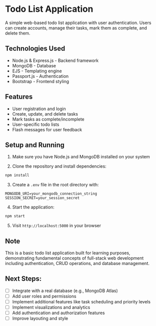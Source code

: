 # Todo List Application

A simple web-based todo list application with user authentication. Users can create accounts, manage their tasks, mark them as complete, and delete them.

## Technologies Used

- Node.js & Express.js - Backend framework
- MongoDB - Database
- EJS - Templating engine
- Passport.js - Authentication
- Bootstrap - Frontend styling

## Features

- User registration and login
- Create, update, and delete tasks
- Mark tasks as complete/incomplete
- User-specific todo lists
- Flash messages for user feedback

## Setup and Running

1. Make sure you have Node.js and MongoDB installed on your system

2. Clone the repository and install dependencies:
```bash
npm install
```

3. Create a `.env` file in the root directory with:
```
MONGODB_URI=your_mongodb_connection_string
SESSION_SECRET=your_session_secret
```

4. Start the application:
```bash
npm start
```

5. Visit `http://localhost:5000` in your browser

## Note

This is a basic todo list application built for learning purposes, demonstrating fundamental concepts of full-stack web development including authentication, CRUD operations, and database management.

## Next Steps:

- [ ] Integrate with a real database (e.g., MongoDB Atlas)
- [ ] Add user roles and permissions
- [ ] Implement additional features like task scheduling and priority levels
- [ ] Implement visualizations and analytics
- [ ] Add authentication and authorization features
- [ ] Improve layouting and style
